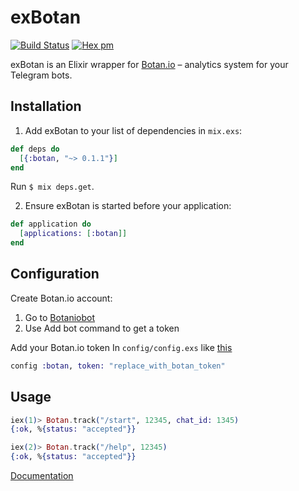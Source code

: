 # exBotan

[![Build
Status](https://travis-ci.org/mendab1e/exBotan.svg)](https://travis-ci.org/mendab1e/exBotan) [![Hex pm](https://img.shields.io/hexpm/v/botan.svg)](https://hex.pm/packages/botan)

exBotan is an Elixir wrapper for [Botan.io](http://botan.io) – analytics system for your Telegram bots.

## Installation

1. Add exBotan to your list of dependencies in `mix.exs`:

  ```elixir
  def deps do
    [{:botan, "~> 0.1.1"}]
  end
  ```
  Run `$ mix deps.get`.

2. Ensure exBotan is started before your application:

  ```elixir
  def application do
    [applications: [:botan]]
  end
  ```


## Configuration
Create Botan.io account:

 1. Go to [Botaniobot](https://telegram.me/botaniobot?start=src=github)
 2. Use Add bot command to get a token

Add your Botan.io token In `config/config.exs` like [this](https://github.com/mendab1e/exBotan/blob/master/config/config.exs.example)
```elixir
config :botan, token: "replace_with_botan_token"
```

## Usage
```elixir
iex(1)> Botan.track("/start", 12345, chat_id: 1345)
{:ok, %{status: "accepted"}}

iex(2)> Botan.track("/help", 12345)
{:ok, %{status: "accepted"}}
```

[Documentation](http://hexdocs.pm/botan/Botan.html)
